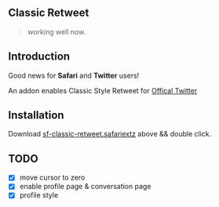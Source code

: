 Classic Retweet
------
> working well now.

## Introduction
Good news for __Safari__ and __Twitter__ users!

An addon enables Classic Style Retweet for [Offical Twitter](https://twitter.com)

## Installation

Download [sf-classic-retweet.safariextz](https://raw.githubusercontent.com/ibigbug/sf-classic-retweet/master/sf-classic-retweet.safariextz) above && double click.

## TODO
- [x] move cursor to zero
- [x] enable profile page & conversation page
- [x] profile style
